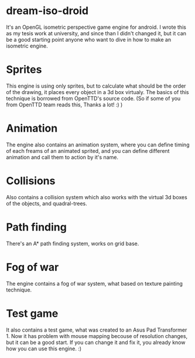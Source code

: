# dream-iso-droid
It's an OpenGL isometric perspective game engine for android.
I wrote this as my tesis work at university, and since than I didn't changed it, but it can be a good starting point anyone who want to dive in how to make an isometric engine.

# Sprites
This engine is using only sprites, but to calculate what should be the order of the drawing, it places every object in a 3d box virtualy. The basics of this technique is borrowed from OpenTTD's source code. (So if some of you from OpenTTD team reads this, Thanks a lot! :) )

# Animation
The engine also contains an animation system, where you can define timing of each freams of an animated sprited, and you can define different animation and call them to action by it's name.

# Collisions
Also contains a collision system which also works with the virtual 3d boxes of the objects, and quadral-trees.

# Path finding
There's an A* path finding system, works on grid base.

# Fog of war
The engine contains a fog of war system, what based on texture painting technique.

# Test game
It also contains a test game, what was created to an Asus Pad Transformer 1. Now it has problem with mouse mapping becouse of resolution changes, but it can be a good start. If you can change it and fix it, you already know how you can use this engine. :) 
